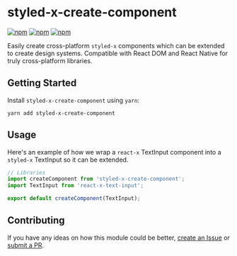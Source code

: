 # styled-x-create-component

[![npm](https://img.shields.io/npm/v/styled-x-create-component.svg)](https://www.npmjs.com/package/styled-x-create-component)
[![npm](https://img.shields.io/npm/dt/styled-x-create-component.svg)](https://www.npmjs.com/package/styled-x-create-component)
[![npm](https://img.shields.io/npm/l/styled-x-create-component.svg)](https://github.com/negativetwelve/styled-x/blob/master/LICENSE)

Easily create cross-platform `styled-x` components which can be extended to create design systems. Compatible with React DOM and React Native for truly cross-platform libraries.

## Getting Started

Install `styled-x-create-component` using `yarn`:

```shell
yarn add styled-x-create-component
```

## Usage

Here's an example of how we wrap a `react-x` TextInput component into a `styled-x` TextInput so it can be extended.

```javascript
// Libraries
import createComponent from 'styled-x-create-component';
import TextInput from 'react-x-text-input';

export default createComponent(TextInput);
```

## Contributing

If you have any ideas on how this module could be better, [create an Issue](https://github.com/negativetwelve/styled-x/issues) or [submit a PR](https://github.com/negativetwelve/styled-x/pulls).
